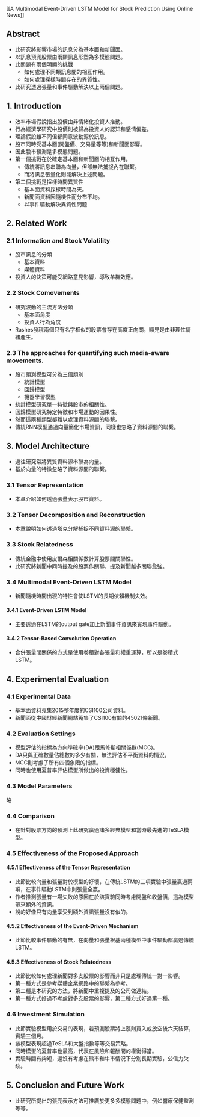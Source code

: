 [[A Multimodal Event-Driven LSTM Model for Stock Prediction Using Online News]]

## Abstract
- 此研究將影響市場的訊息分為基本面和新聞面。
- 以訊息預測股票由兩類訊息形塑為多模態問題。
- 此問題有兩個明顯的挑戰
	- 如何處理不同類訊息間的相互作用。
	- 如何處理採樣時間存在的異質性。
- 此研究透過張量和事件驅動解決以上兩個問題。
## 1. Introduction
- 效率市場假說指出股價由非情緒化投資人推動。
- 行為經濟學研究中股價則被歸為投資人的認知和感情偏差。
- 理論假設雖不同但都同意波動源於訊息。
- 股市同時受基本面(開盤價、交易量等等)和新聞面影響。
- 因此股市預測是多模態問題。
- 第一個挑戰在於確定基本面和新聞面的相互作用。
	- 傳統將訊息串聯為向量，但卻無法捕捉內在聯繫。
	- 而將訊息張量化則能解決上述問題。
- 第二個挑戰是採樣時間異質性
	- 基本面資料採樣時間為天。
	- 新聞面資料因隨機性而分布不均。
	- 以事件驅動解決異質性問題
## 2. Related Work
### 2.1 Information and Stock Volatility
- 股市訊息的分類
	- 基本資料
	- 媒體資料
- 投資人的決策可能受網路意見影響，導致羊群效應。
### 2.2 Stock Comovements
- 研究波動的主流方法分類
	- 基本面角度
	- 投資人行為角度
- Rashes發現兩個只有名字相似的股票會存在高度正向關，顯見是由非理性情緒產生。
### 2.3 The approaches for quantifying such media-aware movements.
- 股市預測模型可分為三個類別
	- 統計模型
	- 回歸模型
	- 機器學習模型
- 統計模型研究單一特徵與股市的相關性。
- 回歸模型研究特定特徵和市場運動的因果性。
- 然而這兩種類型都難以處理資料源間的聯繫。
- 傳統RNN模型通過向量簡化市場資訊，同樣也忽略了資料源間的聯繫。
## 3. Model Architecture
- 過往研究常將異質資料源串聯為向量。
- 基於向量的特徵忽略了資料源間的聯繫。
### 3.1 Tensor Representation
- 本章介紹如何透過張量表示股市資料。
### 3.2 Tensor Decomposition and Reconstruction
- 本章說明如何透過塔克分解捕捉不同資料源的聯繫。
### 3.3 Stock Relatedness
- 傳統金融中使用皮爾森相關係數計算股票間關聯性。
- 此研究將新聞中同時提及的股票作關聯，提及新聞越多關聯愈強。
### 3.4 Multimodal Event-Driven LSTM Model
- 新聞隨機時間出現的特性會使LSTM的長期依賴機制失效。
#### 3.4.1 Event-Driven LSTM Model
- 主要透過在LSTM的output gate加上新聞事件資訊來實現事件驅動。
#### 3.4.2 Tensor-Based Convolution Operation
- 合併張量間關係的方式是使用卷積對各張量和權重運算，所以是卷積式LSTM。
## 4. Experimental Evaluation
### 4.1 Experimental Data
- 基本面資料蒐集2015整年度的CSI100公司資料。
- 新聞面從中國財經新聞網站蒐集了CSI100有關的45021條新聞。
### 4.2 Evaluation Settings
- 模型評估的指標為方向準確率(DA)跟馬修斯相關係數(MCC)。
- DA只與正確數量佔總數的多少有關，無法評估不平衡資料的情況。
- MCC則考慮了所有四個象限的指標。
- 同時也使用夏普率評估模型所做出的投資穩健性。
### 4.3 Model Parameters
略
### 4.4 Comparison
- 在針對股票方向的預測上此研究贏過諸多經典模型和當時最先進的TeSLA模型。
### 4.5 Effectiveness of the Proposed Approach
#### 4.5.1 Effectiveness of the Tensor Representation
- 此節比較向量和張量對於模型的好壞，在傳統LSTM的三項實驗中張量贏過兩項，在事件驅動LSTM中則張量全贏。
- 作者推測張量有一場失敗的原因在於該實驗同時考慮開盤和收盤價，這為模型帶來額外的資訊。
- 說的好像只有向量享受到額外資訊張量沒有似的。
#### 4.5.2 Effectiveness of the Event-Driven Mechanism
- 此節比較事件驅動的有無，在向量和張量根基兩種模型中事件驅動都贏過傳統LSTM。
#### 4.5.3 Effectiveness of Stock Relatedness
- 此節比較如何處理新聞對多支股票的影響而非只是處理傳統一對一影響。
- 第一種方式是參考媒體企業網路中的聯繫為參考。
- 第二種是本研究的方法，將新聞中重複提及的公司做連結。
- 第一種方式好過不考慮對多支股票的影響，第二種方式好過第一種。
### 4.6 Investment Simulation
- 此節實驗模型用於交易的表現，若預測股票將上漲則買入或放空後六天結算，實驗三個月。
- 該模型表現超過TeSLA和大盤指數等等交易策略。
- 同時模型的夏普率也最高，代表在風險和報酬間的權衡得當。
- 實驗時間有夠短，還沒有考慮在熊市和牛市情況下分別長期實驗，公信力欠缺。
## 5. Conclusion and Future Work
- 此研究所提出的張亮表示方法可推廣於更多多模態問題中，例如醫療保健監測等等。